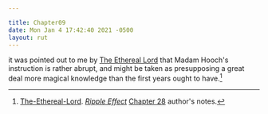 ```yaml
---

title: Chapter09
date: Mon Jan 4 17:42:40 2021 -0500
layout: rut
---
```


it was pointed out to me by [The Ethereal Lord](https://www.fanfiction.net/u/5948672/The-Ethereal-Lord) that Madam Hooch's instruction is rather abrupt, and might be taken as presupposing a great deal more magical knowledge than the first years ought to have.[^20210121-1]

[^20210121-1]: [The-Ethereal-Lord](https://www.fanfiction.net/u/5948672/The-Ethereal-Lord). _[Ripple Effect](https://www.fanfiction.net/s/12937794)_ [Chapter 28](https://www.fanfiction.net/s/12937794/12/Ripple-Effect) author's notes. 
